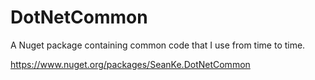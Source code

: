 # DotNetCommon
 
A Nuget package containing common code that I use from time to time.

https://www.nuget.org/packages/SeanKe.DotNetCommon
